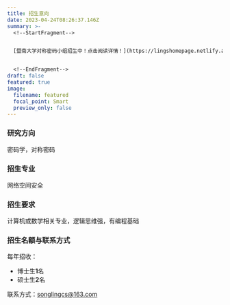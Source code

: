 ```yaml
---
title: 招生意向
date: 2023-04-24T08:26:37.146Z
summary: >-
  <!--StartFragment-->


  [暨南大学对称密码小组招生中！点击阅读详情！](https://lingshomepage.netlify.app/post/%E6%8B%9B%E7%94%9F%E6%84%8F%E5%90%91/)


  <!--EndFragment-->
draft: false
featured: true
image:
  filename: featured
  focal_point: Smart
  preview_only: false
---
```



### 研究方向

密码学，对称密码

### 招生专业

网络空间安全

### 招生要求

计算机或数学相关专业，逻辑思维强，有编程基础

### 招生名额与联系方式

每年招收：

* 博士生**1**名
* 硕士生**2**名

联系方式：songlingcs@163.com